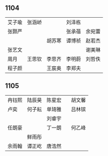 ## 1104
|     |     |     |     |     |
| --- | --- | --- | --- | --- |
| 艾子瑜 | 张涵峤 |  | 刘泽栋 |  |
| 张颢严 |  |  | 张承蓓 | 余宛蕾 |
|  |  | 胡苏寒 | 谭博祯 | 赵若杰 |
| 张艺文 |  |  |  | 谢美琳 |
| 周月 | 王思钦 | 李思齐 | 李明蔚 | 刘哲佚 |
| 程子颜 |  | 王宸奥 | 李郑夫 |  |

## 1105
|     |     |     |     |     |
| --- | --- | --- | --- | --- |
| 冉钰熙 | 陆辰昊 | 陈星宏 |  | 胡文馨 |
| 卢奕 | 何子耘 | 单琦雅 |  | 吕林镔 |
|  |  | 刘睿宇 |  |  |
| 任朗豪 |  | 丁一朗 |  | 何乙峰 |
|  | 鲜雨彤 |  |  |  |
| 余雨翰 | 谭正屹 | 唐浩然 |  |  |

